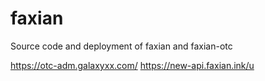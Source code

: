 # faxian
Source code and deployment of faxian and faxian-otc

https://otc-adm.galaxyxx.com/
https://new-api.faxian.ink/u
